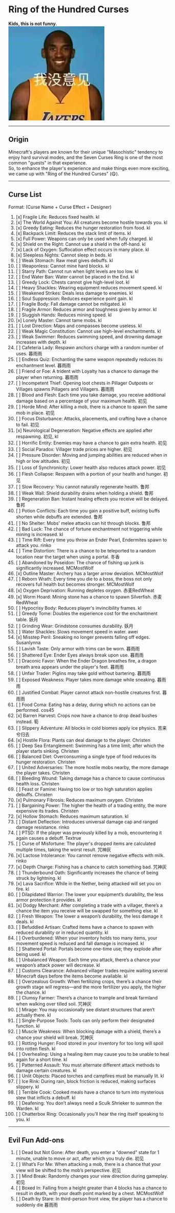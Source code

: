 # Ring of the Hundred Curses

**Kids, this is not funny.**  
![man.jpg](img%2Fman.jpg)

---

## Origin
Minecraft's players are known for their unique "Masochistic" tendency to enjoy hard survival modes, and the Seven Curses Ring is one of the most common "guests" in that experience.  
So, to enhance the player's experience and make things even more exciting, we came up with "Ring of the Hundred Curses" (😋).

---

## Curse List
Format: (Curse Name + Curse Effect + Designer)

1. [x] Fragile Life: Reduces fixed health. kl
2. [x] The World Against You: All creatures become hostile towards you. kl
3. [x] Greedy Eating: Reduces the hunger restoration from food. kl
4. [x] Backpack Limit: Reduces the stack limit of items. kl
5. [x] Full Power: Weapons can only be used when fully charged. kl
6. [x] Shield on the Right: Cannot use a shield in the off-hand. kl
7. [x] Lack of Oxygen: Suffocation effect occurs in many place. kl
8. [x] Sleepless Nights: Cannot sleep in beds. kl
9. [ ] Weak Stomach: Raw meat gives debuffs. kl
10. [ ] Weaponless: Cannot mine hard blocks. kl
11. [ ] Starry Path: Cannot run when light levels are too low. kl
12. [ ] End Water Ban: Water cannot be placed in the End. kl
13. [ ] Greedy Lock: Chests cannot give high-level loot. kl
14. [ ] Heavy Shackles: Wearing equipment reduces movement speed. kl
15. [ ] Weakened Strikes: Deals less damage to enemies. kl
16. [ ] Soul Suppression: Reduces experience point gain. kl
17. [ ] Fragile Body: Fall damage cannot be mitigated. kl
18. [ ] Fragile Armor: Reduces armor and toughness given by armor. kl
19. [ ] Sluggish Hands: Reduces mining speed. kl
20. [x] Lonely Master: Cannot tame mobs. kl
21. [ ] Lost Direction: Maps and compasses become useless. kl
22. [ ] Weak Magic Constitution: Cannot use high-level enchantments. kl
23. [ ] Weak Swimmer: Reduces swimming speed, and drowning damage increases with depth. kl
24. [ ] Cafeteria Lady: Respawn anchors charge with a random number of uses. 暮雨雨
25. [ ] Endless Quiz: Enchanting the same weapon repeatedly reduces its enchantment level. 暮雨雨
26. [ ] Friend or Foe: A trident with Loyalty has a chance to damage the player when returning. 暮雨雨
27. [ ] Incompetent Thief: Opening loot chests in Pillager Outposts or Villages spawns Pillagers and Villagers. 暮雨雨
28. [ ] Blood and Flesh: Each time you take damage, you receive additional damage based on a percentage of your maximum health. 初见
29. [ ] Horde Mind: After killing a mob, there is a chance to spawn the same mob in place. 初见
30. [ ] Focus Disturbance: Attacks, placements, and crafting have a chance to fail. 初见
31. [x] Neurological Degeneration: Negative effects are applied after respawning. 初见, kl
32. [ ] Horrific Entity: Enemies may have a chance to gain extra health. 初见
33. [ ] Social Paradox: Villager trade prices are higher. 初见
34. [ ] Pressure Disorder: Moving and jumping abilities are reduced when in high or low altitudes. 初见
35. [ ] Loss of Synchronicity: Lower health also reduces attack power. 初见
36. [ ] Flesh Collapse: Respawn with a portion of your health and hunger. 初见
37. [ ] Slow Recovery: You cannot naturally regenerate health. 鲁邦
38. [ ] Weak Wall: Shield durability drains when holding a shield. 鲁邦
39. [ ] Regeneration Ban: Instant healing effects you receive will be delayed. 鲁邦
40. [ ] Potion Conflicts: Each time you gain a positive buff, existing buffs shorten while debuffs are extended. 鲁邦
41. [ ] No Shelter: Mobs' melee attacks can hit through blocks. 鲁邦
42. [ ] Bad Luck: The chance of fortune enchantment not triggering while mining is increased. kl
43. [ ] Time Rift: Every time you throw an Ender Pearl, Endermites spawn to attack you. rinko
44. [ ] Time Distortion: There is a chance to be teleported to a random location near the target when using a portal. 冬香
45. [ ] Abandoned by Poseidon: The chance of fishing up junk is significantly increased. MCMostWolf
46. [x] Outline Master: Archery has a larger arrow deviation. MCMostWolf
47. [ ] Reborn Wrath: Every time you die to a boss, the boss not only recovers full health but becomes stronger. MCMostWolf
48. [x] Oxygen Deprivation: Running depletes oxygen. 赤麦RedWheat
49. [x] Worm Hoard: Mining stone has a chance to spawn Silverfish. 赤麦RedWheat
50. [ ] Hypocrisy Body: Reduces player's invincibility frames. kl
51. [ ] Greedy Tome: Doubles the experience cost for the enchantment table. 妖月
52. [ ] Grinding Wear: Grindstone consumes durability. 妖月
53. [ ] Water Shackles: Slows movement speed in water. awei
54. [x] Misstep Peril: Sneaking no longer prevents falling off edges. Susanlynna
55. [ ] Lavish Taste: Only armor with trims can be worn. 暮雨雨
56. [ ] Shattered Eye: Ender Eyes always break upon use. 暮雨雨
57. [ ] Draconic Favor: When the Ender Dragon breathes fire, a dragon breath area appears under the player's feet. 暮雨雨
58. [ ] Unfair Trader: Piglins may take gold without bartering. 暮雨雨
59. [ ] Exposed Weakness: Player takes more damage while sneaking. 暮雨雨
60. [ ] Justified Combat: Player cannot attack non-hostile creatures first. 暮雨雨
61. [ ] Food Coma: Eating has a delay, during which no actions can be performed. cos45
62. [x] Barren Harvest: Crops now have a chance to drop dead bushes instead. 筍
63. [ ] Slippery Adventure: All blocks in cold biomes apply ice physics. 苦来兮归去
64. [x] Hostile Flora: Plants can deal damage to the player. Christen
65. [ ] Deep Sea Entanglement: Swimming has a time limit; after which the player starts sinking. Christen
66. [ ] Balanced Diet: Overconsuming a single type of food reduces its hunger restoration. Christen
67. [ ] United Adversaries: The more hostile mobs nearby, the more damage the player takes. Christen
68. [ ] Bleeding Wound: Taking damage has a chance to cause continuous health loss. Christen
69. [ ] Feast or Famine: Having too low or too high saturation applies debuffs. Christen
70. [x] Pulmonary Fibrosis: Reduces maximum oxygen. Christen
71. [ ] Bargaining Power: The higher the health of a trading entity, the more expensive its trades. Christen
72. [x] Hollow Stomach: Reduces maximum saturation. kl
73. [ ] Distant Deflection: Introduces universal damage cap and ranged damage resistance. rinko
74. [ ] PTSD: If the player was previously killed by a mob, encountering it again causes a debuff. Textrue
75. [ ] Curse of Misfortune: The player's dropped items are calculated multiple times, taking the worst result. 咒神灰
76. [x] Lactose Intolerance: You cannot remove negative effects with milk. rinko
77. [x] Depth Charge: Fishing has a chance to catch something bad. 咒神灰
78. [ ] Thunderbound Oath: Significantly increases the chance of being struck by lightning. kl
79. [x] Lava Sacrifice: While in the Nether, being attacked will set you on fire. kl
80. [ ] Dilapidated Warrior: The lower your equipment’s durability, the less armor protection it provides. kl
81. [x] Dodgy Merchant: After completing a trade with a villager, there’s a chance the item you receive will be swapped for something else. kl
82. [ ] Fresh Weapon: The lower a weapon’s durability, the less damage it deals. kl
83. [ ] Befuddled Artisan: Crafted items have a chance to spawn with reduced durability or in reduced quantity. kl
84. [ ] Overburdened: When your inventory holds too many items, your movement speed is reduced and fall damage is increased. kl
85. [ ] Shattered Portal: Portals become one-time use; they explode after being used. kl
86. [ ] Unbalanced Weapon: Each time you attack, there’s a chance your weapon’s attack power will decrease. kl
87. [ ] Customs Clearance: Advanced villager trades require waiting several Minecraft days before the items become available. kl
88. [ ] Overzealous Growth: When fertilizing crops, there’s a chance their growth stage will regress—and the more fertilizer you apply, the higher the chance. kl
89. [ ] Clumsy Farmer: There’s a chance to trample and break farmland when walking over tilled soil. 咒神灰
90. [ ] Mirage: You may occasionally see distant structures that aren’t actually there. kl
91. [ ] Single-Purpose Tools: Tools can only perform their designated function. kl
92. [ ] Muscle Weakness: When blocking damage with a shield, there’s a chance your shield will break. 咒神灰
93. [ ] Rotting Hunger: Food stored in your inventory for too long will spoil into rotten flesh. kl
94. [ ] Overhealing: Using a healing item may cause you to be unable to heal again for a short time. kl
95. [ ] Patterned Assault: You must alternate different attack methods to damage certain creatures. kl
96. [ ] Unlit Objects: Placed torches and campfires must be manually lit. kl
97. [ ] Ice Rink: During rain, block friction is reduced, making surfaces slippery. kl
98. [ ] Terrible Cook: Cooked meals have a chance to turn into mysterious stew that inflicts a debuff. kl
99. [ ] Deafening: You don’t always need a Sculk Shrieker to summon the Warden. kl
100. [ ] Chatterbox Ring: Occasionally you’ll hear the ring itself speaking to you. kl

---

## Evil Fun Add-ons
1. [ ] Dead but Not Gone: After death, you enter a "downed" state for 1 minute, unable to move or act, after which you truly die. 初见
2. [ ] What’s For Me: When attacking a mob, there is a chance that your view will be shifted to the mob’s perspective. 初见
3. [ ] Mind Break: Randomly changes your view direction during gameplay. 初见
4. [ ] Boxed In: Falling from a height greater than 4 blocks has a chance to result in death, with your death point marked by a chest. MCMostWolf
5. [ ] Death by Stare: In third-person front view, the player has a chance to suddenly die 暮雨雨